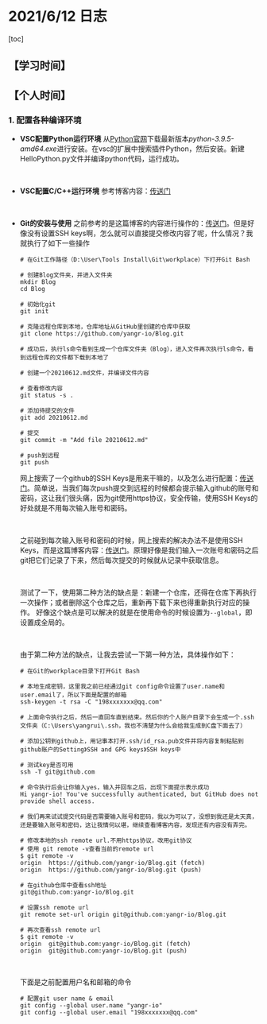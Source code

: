 # 2021/6/12 日志

[toc]

## 【学习时间】

## 【个人时间】

### 1. 配置各种编译环境

+ **VSC配置Python运行环境**   从[Python官网](https://www.python.org/)下载最新版本*python-3.9.5-amd64.exe*进行安装。在vsc的扩展中搜索插件Python，然后安装。新建HelloPython.py文件并编译python代码，运行成功。

<br>

+ **VSC配置C/C++运行环境**   参考博客内容：[传送门](https://www.cnblogs.com/lkpp/p/vscode-cpp.html)

<br>

+ **Git的安装与使用**   之前参考的是这篇博客的内容进行操作的：[传送门](https://blog.csdn.net/u012615705/article/details/78601295?utm_medium=distribute.pc_relevant.none-task-blog-2%7Edefault%7EBlogCommendFromMachineLearnPai2%7Edefault-2.control&depth_1-utm_source=distribute.pc_relevant.none-task-blog-2%7Edefault%7EBlogCommendFromMachineLearnPai2%7Edefault-2.control)。但是好像没有设置SSH keys啊，怎么就可以直接提交修改内容了呢，什么情况？我就执行了如下一些操作
    ```
    # 在Git工作路径（D:\User\Tools Install\Git\workplace）下打开Git Bash

    # 创建Blog文件夹，并进入文件夹
    mkdir Blog
    cd Blog

    # 初始化git
    git init

    # 克隆远程仓库到本地，仓库地址从GitHub里创建的仓库中获取
    git clone https://github.com/yangr-io/Blog.git

    # 成功后，执行ls命令看到生成一个仓库文件夹（Blog），进入文件再次执行ls命令，看到远程仓库的文件都下载到本地了

    # 创建一个20210612.md文件，并编译文件内容

    # 查看修改内容
    git status -s .

    # 添加待提交的文件
    git add 20210612.md

    # 提交
    git commit -m "Add file 20210612.md"

    # push到远程
    git push
    ```

    网上搜索了一个github的SSH Keys是用来干嘛的，以及怎么进行配置：[传送门](https://blog.csdn.net/love_fdu_llp/article/details/38752365)。简单说，当我们每次push提交到远程的时候都会提示输入github的账号和密码，这让我们很头痛，因为git使用https协议，安全传输，使用SSH Keys的好处就是不用每次输入账号和密码。

    <br>

    之前碰到每次输入账号和密码的时候，网上搜索的解决办法不是使用SSH Keys，而是这篇博客内容：[传送门](https://blog.csdn.net/xiecheng1995/article/details/107226818/)。原理好像是我们输入一次账号和密码之后git把它们记录了下来，然后每次提交的时候就从记录中获取信息。

    <br>

    测试了一下，使用第二种方法的缺点是：新建一个仓库，还得在仓库下再执行一次操作；或者删除这个仓库之后，重新再下载下来也得重新执行对应的操作。
    好像这个缺点是可以解决的就是在使用命令的时候设置为`--global`，即设置成全局的。

    <br>

    由于第二种方法的缺点，让我去尝试一下第一种方法，具体操作如下：
    ```
    # 在Git的workplace目录下打开Git Bash

    # 本地生成密钥，这里我之前已经通过git config命令设置了user.name和user.email了，所以下面是配置的邮箱
    ssh-keygen -t rsa -C "198xxxxxxx@qq.com"

    # 上面命令执行之后，然后一直回车直到结束。然后你的个人账户目录下会生成一个.ssh文件夹（C:\Users\yangrui\.ssh，我也不清楚为什么会给我生成到C盘下面去了）

    # 添加公钥到github上，用记事本打开.ssh/id_rsa.pub文件并将内容复制粘贴到github账户的Setting》SSH and GPG keys》SSH keys中

    # 测试key是否可用
    ssh -T git@github.com

    # 命令执行后会让你输入yes，输入并回车之后，出现下面提示表示成功
    Hi yangr-io! You've successfully authenticated, but GitHub does not provide shell access.

    # 我们再来试试提交代码是否需要输入账号和密码，我以为可以了，没想到我还是太天真，还是要输入账号和密码，这让我情何以堪，继续查看博客内容，发现还有内容没有弄完。

    # 修改本地的ssh remote url.不用https协议，改用git协议
    # 使用 git remote -v查看当前的remote url
    $ git remote -v
    origin  https://github.com/yangr-io/Blog.git (fetch)
    origin  https://github.com/yangr-io/Blog.git (push)

    # 在github仓库中查看ssh地址
    git@github.com:yangr-io/Blog.git

    # 设置ssh remote url
    git remote set-url origin git@github.com:yangr-io/Blog.git

    # 再次查看ssh remote url
    $ git remote -v
    origin  git@github.com:yangr-io/Blog.git (fetch)
    origin  git@github.com:yangr-io/Blog.git (push)
    ```

    <br>

    下面是之前配置用户名和邮箱的命令
    ```
    # 配置git user name & email
    git config --global user.name "yangr-io"
    git config --global user.email "198xxxxxxx@qq.com"
    ```